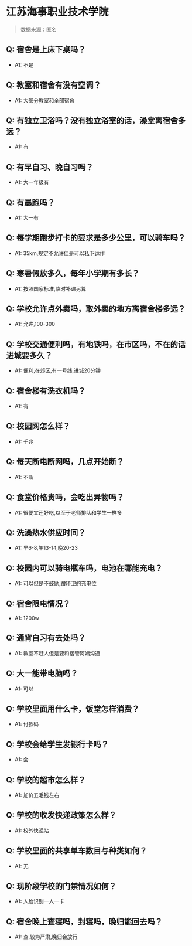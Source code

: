 # 江苏海事职业技术学院

> 数据来源：匿名

## Q: 宿舍是上床下桌吗？

- A1: 不是

## Q: 教室和宿舍有没有空调？

- A1: 大部分教室和全部宿舍

## Q: 有独立卫浴吗？没有独立浴室的话，澡堂离宿舍多远？

- A1: 有

## Q: 有早自习、晚自习吗？

- A1: 大一年级有

## Q: 有晨跑吗？

- A1: 大一有

## Q: 每学期跑步打卡的要求是多少公里，可以骑车吗？

- A1: 35km,规定不允许但是可以私下运作

## Q: 寒暑假放多久，每年小学期有多长？

- A1: 按照国家标准,临时补课另算

## Q: 学校允许点外卖吗，取外卖的地方离宿舍楼多远？

- A1: 允许,100-300

## Q: 学校交通便利吗，有地铁吗，在市区吗，不在的话进城要多久？

- A1: 便利,在郊区,有一号线,进城20分钟

## Q: 宿舍楼有洗衣机吗？

- A1: 有

## Q: 校园网怎么样？

- A1: 千兆

## Q: 每天断电断网吗，几点开始断？

- A1: 不断

## Q: 食堂价格贵吗，会吃出异物吗？

- A1: 很便宜还好吃,以至于老师排队和学生一样多

## Q: 洗澡热水供应时间？

- A1: 早6-8,午13-14,晚20-23

## Q: 校园内可以骑电瓶车吗，电池在哪能充电？

- A1: 可以但是不鼓励,蹭环卫的充电位

## Q: 宿舍限电情况？

- A1: 1200w

## Q: 通宵自习有去处吗？

- A1: 教室不赶人但是要和宿管阿姨沟通

## Q: 大一能带电脑吗？

- A1: 可以

## Q: 学校里面用什么卡，饭堂怎样消费？

- A1: 付款码

## Q: 学校会给学生发银行卡吗？

- A1: 会

## Q: 学校的超市怎么样？

- A1: 加价五毛钱左右

## Q: 学校的收发快递政策怎么样？

- A1: 校外快递站

## Q: 学校里面的共享单车数目与种类如何？

- A1: 无

## Q: 现阶段学校的门禁情况如何？

- A1: 人脸识别一人一卡

## Q: 宿舍晚上查寝吗，封寝吗，晚归能回去吗？

- A1: 查,较为严肃,晚归会放行

